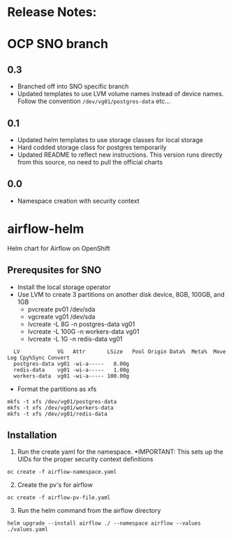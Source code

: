 # Release Notes:
# OCP SNO branch
## 0.3
- Branched off into SNO specific branch
- Updated templates to use LVM volume names instead of device names. Follow the convention ``/dev/vg01/postgres-data`` etc...

## 0.1
- Updated helm templates to use storage classes for local storage
- Hard codded storage class for postgres temporarily
- Updated README to reflect new instructions. This version runs directly from this source, no need to pull the official charts

## 0.0
- Namespace creation with security context

# airflow-helm
Helm chart for Airflow on OpenShift

## Prerequsites for SNO
- Install the local storage operator
- Use LVM to create 3 partitions on another disk device, 8GB, 100GB, and 1GB
  - pvcreate pv01 /dev/sda
  - vgcreate vg01 /dev/sda
  - lvcreate -L 8G -n postgres-data vg01
  - lvcreate -L 100G -n workers-data vg01
  - lvcreate -L 1G -n redis-data vg01
```
  LV            VG   Attr       LSize   Pool Origin Data%  Meta%  Move Log Cpy%Sync Convert
  postgres-data vg01 -wi-a-----   8.00g                                                    
  redis-data    vg01 -wi-a-----   1.00g                                                    
  workers-data  vg01 -wi-a----- 100.00g 
```
- Format the partitions as xfs
```
mkfs -t xfs /dev/vg01/postgres-data
mkfs -t xfs /dev/vg01/workers-data
mkfs -t xfs /dev/vg01/redis-data
```

## Installation
1. Run the create yaml for the namespace. *IMPORTANT: This sets up the UIDs for the proper security context definitions
```
oc create -f airflow-namespace.yaml
```
2. Create the pv's for airflow
```
oc create -f airflow-pv-file.yaml
```
3. Run the helm command from the airflow directory
```
helm upgrade --install airflow ./ --namespace airflow --values ./values.yaml
```


